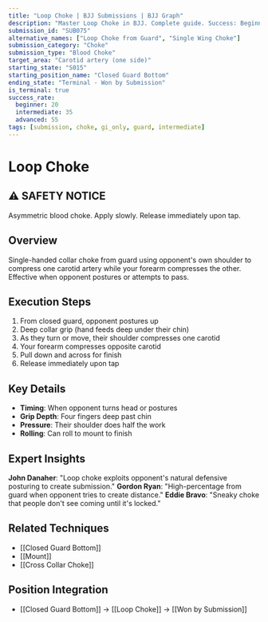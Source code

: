 ```yaml
---
title: "Loop Choke | BJJ Submissions | BJJ Graph"
description: "Master Loop Choke in BJJ. Complete guide. Success: Beginner 20%, Intermediate 35%, Advanced 55%."
submission_id: "SUB075"
alternative_names: ["Loop Choke from Guard", "Single Wing Choke"]
submission_category: "Choke"
submission_type: "Blood Choke"
target_area: "Carotid artery (one side)"
starting_state: "S015"
starting_position_name: "Closed Guard Bottom"
ending_state: "Terminal - Won by Submission"
is_terminal: true
success_rate:
  beginner: 20
  intermediate: 35
  advanced: 55
tags: [submission, choke, gi_only, guard, intermediate]
---
```


# Loop Choke

## ⚠️ SAFETY NOTICE
Asymmetric blood choke. Apply slowly. Release immediately upon tap.

## Overview
Single-handed collar choke from guard using opponent's own shoulder to compress one carotid artery while your forearm compresses the other. Effective when opponent postures or attempts to pass.

## Execution Steps
1. From closed guard, opponent postures up
2. Deep collar grip (hand feeds deep under their chin)
3. As they turn or move, their shoulder compresses one carotid
4. Your forearm compresses opposite carotid
5. Pull down and across for finish
6. Release immediately upon tap

## Key Details
- **Timing**: When opponent turns head or postures
- **Grip Depth**: Four fingers deep past chin
- **Pressure**: Their shoulder does half the work
- **Rolling**: Can roll to mount to finish

## Expert Insights
**John Danaher**: "Loop choke exploits opponent's natural defensive posturing to create submission."
**Gordon Ryan**: "High-percentage from guard when opponent tries to create distance."
**Eddie Bravo**: "Sneaky choke that people don't see coming until it's locked."

## Related Techniques
- [[Closed Guard Bottom]]
- [[Mount]]
- [[Cross Collar Choke]]

## Position Integration
- [[Closed Guard Bottom]] → [[Loop Choke]] → [[Won by Submission]]
